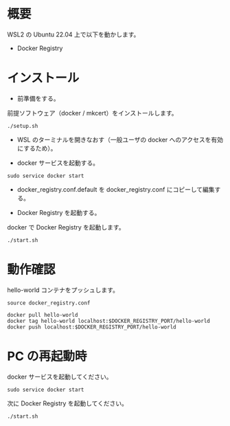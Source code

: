 # 概要

WSL2 の Ubuntu 22.04 上で以下を動かします。

- Docker Registry

# インストール

- 前準備をする。

前提ソフトウェア（docker / mkcert）をインストールします。

```
./setup.sh
```

- WSL のターミナルを開きなおす（一般ユーザの docker へのアクセスを有効にするため）。

- docker サービスを起動する。

```
sudo service docker start
```

- docker_registry.conf.default を docker_registry.conf にコピーして編集する。

- Docker Registry を起動する。

docker で Docker Registry を起動します。

```
./start.sh
```

# 動作確認

hello-world コンテナをプッシュします。

```
source docker_registry.conf

docker pull hello-world
docker tag hello-world localhost:$DOCKER_REGISTRY_PORT/hello-world
docker push localhost:$DOCKER_REGISTRY_PORT/hello-world
```

# PC の再起動時

docker サービスを起動してください。

```
sudo service docker start
```

次に Docker Registry を起動してください。

```
./start.sh
```
